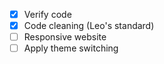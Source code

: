 * [x] Verify code
* [x] Code cleaning (Leo's standard)
* [ ] Responsive website
* [ ] Apply theme switching
